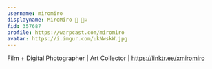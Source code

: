 ```yaml
---
username: miromiro
displayname: MiroMiro 🔵 🏴‍☠️
fid: 357687
profile: https://warpcast.com/miromiro
avatar: https://i.imgur.com/ukNwskW.jpg
---
```

Film + Digital Photographer | Art Collector | https://linktr.ee/xmiromiro  
